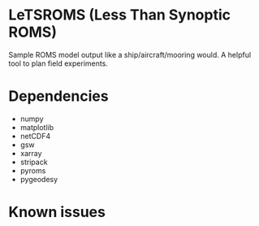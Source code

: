# LeTSROMS (Less Than Synoptic ROMS)

Sample ROMS model output like a ship/aircraft/mooring would. A helpful tool to plan field experiments.

# Dependencies

+ numpy
+ matplotlib
+ netCDF4
+ gsw
+ xarray
+ stripack
+ pyroms
+ pygeodesy

# Known issues
